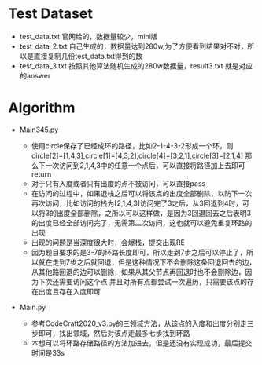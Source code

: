 # Test Dataset
- test_data.txt 官网给的，数据量较少，mini版
- test_data_2.txt 自己生成的，数据量达到280w,为了方便看到结果对不对，所以是直接复制几份test_data.txt得到的数
- test_data_3.txt 按照其他算法随机生成的280w数据量，result3.txt 就是对应的answer


# Algorithm
- Main345.py 
    - 使用circle保存了已经成环的路径，比如2-1-4-3-2形成一个环，则circle[2]=[1,4,3],circle[1]=[4,3,2],circle[4]=[3,2,1],circle[3]=[2,1,4]
    那么下一次访问到2,1,4,3中的任意一个点后，可以直接将路径加上去即可return
    - 对于只有入度或者只有出度的点不被访问，可以直接pass
    - 在访问的过程中，如果退栈之后可以将该点的出度全部删除，以防下一次再次访问，比如访问的栈为[2,1,4,3]访问完了3之后，从3回退到4时，可以将3的出度全部删除，之所以可以这样做，是因为3回退回去之后表明3的出度已经全部访问完了，无需第二次访问，这也就可以避免重复环路的出现
    - 出现的问题是当深度很大时，会爆栈，提交出现RE
    - 因为题目要求的是3-7的环路长度即可，所以走到7步之后可以停止了，所以就在走到7步之后就回退，但是这种情况下不会删除这条回退回去的边，从其他路回退的边可以删除，如果从其父节点再回退时也不会删除边，因为下次还需要访问这个点
    并且对所有点都尝试一次遍历，只需要该点的存在出度且存在入度即可


- Main.py 
    - 参考CodeCraft2020_v3.py的三领域方法，从该点的入度和出度分别走三步即可，找出领域，然后对该点走最多七步找到环路
    - 本想可以将环路存储路径的方法加进去，但是还没有实现成功，最后提交时间是33s
